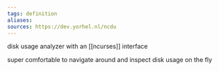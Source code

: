 ```yaml
---
tags: definition
aliases: 
sources: https://dev.yorhel.nl/ncdu
---
```


disk usage analyzer with an [[ncurses]] interface

super comfortable to navigate around and inspect disk usage on the fly